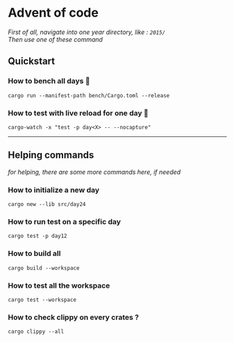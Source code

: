 # Advent of code

_First of all, navigate into one year directory, like : `2015/`_  
_Then use one of these command_

## Quickstart
### How to bench all days 🚀
```shell
cargo run --manifest-path bench/Cargo.toml --release
```

### How to test with live reload for one day 👀
```shell
cargo-watch -x "test -p day<X> -- --nocapture"
```
---

## Helping commands
_for helping, there are some more commands here, if needed_  

### How to initialize a new day
```shell
cargo new --lib src/day24
```

### How to run test on a specific day
```shell
cargo test -p day12
```


### How to build all
```shell
cargo build --workspace
```

### How to test all the workspace
```shell
cargo test --workspace
```


### How to check clippy on every crates ?
```shell
cargo clippy --all
```
